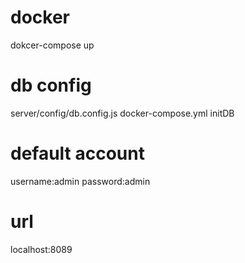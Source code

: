 # docker 
dokcer-compose up 

# db config
server/config/db.config.js
docker-compose.yml
initDB

# default account
username:admin
password:admin

# url 
localhost:8089


